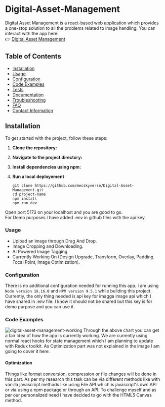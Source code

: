 # Digital-Asset-Management

Digital Asset Management is a react-based web application which provides a one-stop solution to all the problems related to image handling. You can interact with the app here. <br>
👉 [Digital Asset Management](https://digital-asset-management.vercel.app/) 

## Table of Contents

- [Installation](#installation)
- [Usage](#usage)
- [Configuration](#configuration)
- [Code Examples](#code-examples)
- [Tests](#tests)
- [Documentation](#documentation)
- [Troubleshooting](#troubleshooting)
- [FAQ](#faq)
- [Contact Information](#contact-information)



## Installation 
To get started with the project, follow these steps:

1. **Clone the repository:**
2. **Navigate to the project directory:**
3. **Install dependencies using npm:**
4. **Run a local deployement**

   ```
   git clone https://github.com/mecskyverse/Digital-Asset-Management.git
   cd project-name
   npm install
   npm run dev

Open port 5173 on your localhost and you are good to go.<br>
For Demo purposes I have added .env in github files with the api key.

### Usage
* Upload an image through Drag And Drop.
* Image Cropping and Downloading.
* AI Powered Image Tagging.
* Currently Working On (Design Upgrade, Transform, Overlay, Padding, Focal Point, Image Optimization).

### Configuration
There is no additional configuration needed for running this app. I am using `Node version 18.16.0` and `NPM version 9.5.1` while building this project.<br>
Currently, the only thing needed is api key for imagga image api which I have shared in .env file. I know it should not be shared but this key is for demo purpose and you can use it.

### Code Examples
![digital-asset-management-working](https://github.com/mecskyverse/Digital-Asset-Management/assets/91150257/cb9ee3d3-47b4-445a-beea-c74a6c4441b8)
Through the above chart you can get a fair idea of how the app is currently working. We are currently using normal react hooks for state management which I am planning to update with Redux toolkit.
 As Optimization part was not explained in the image I am going to cover it here.  
#### Optimization 
Things like format conversion, compression or file changes will be done in this part. As per my research this task can be via different methods like with vanilla javascriipt methods like using File API which is javascript's own API or via using a npm package or through an API. To challenge myself and as per our personalized need I have decided to go with the HTML5 Canvas method. 
